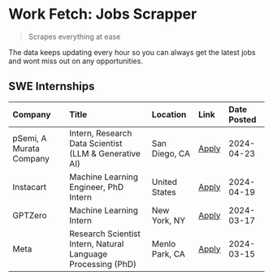# Work Fetch: Jobs Scrapper
> Scrapes everything at ease

The data keeps updating every hour so you can always get the latest jobs and wont miss out on any opportunities.

## SWE Internships
<!--START_SECTION:workfetch-->
| Company                 | Title                                                        | Location       | Link                                                                                                                                                                                                                                                                             | Date Posted   |
|:------------------------|:-------------------------------------------------------------|:---------------|:---------------------------------------------------------------------------------------------------------------------------------------------------------------------------------------------------------------------------------------------------------------------------------|:--------------|
| pSemi, A Murata Company | Intern, Research Data Scientist (LLM & Generative AI)        | San Diego, CA  | [Apply](https://www.linkedin.com/jobs/view/intern-research-data-scientist-llm-generative-ai-at-psemi-a-murata-company-3887074168?position=7&pageNum=0&refId=XVHKwnkRUOQcgBRnH56HYQ%3D%3D&trackingId=L32msBd5NVewNYO%2B%2F%2F3IGA%3D%3D&trk=public_jobs_jserp-result_search-card) | 2024-04-23    |
| Instacart               | Machine Learning Engineer, PhD Intern                        | United States  | [Apply](https://www.linkedin.com/jobs/view/machine-learning-engineer-phd-intern-at-instacart-3901991739?position=2&pageNum=0&refId=XVHKwnkRUOQcgBRnH56HYQ%3D%3D&trackingId=ecd4BzbNGMEhpK1fIaI%2Fpg%3D%3D&trk=public_jobs_jserp-result_search-card)                              | 2024-04-19    |
| GPTZero                 | Machine Learning Intern                                      | New York, NY   | [Apply](https://www.linkedin.com/jobs/view/machine-learning-intern-at-gptzero-3860723963?position=6&pageNum=0&refId=XVHKwnkRUOQcgBRnH56HYQ%3D%3D&trackingId=KdrefD7x71faxmfdWQx0Hw%3D%3D&trk=public_jobs_jserp-result_search-card)                                               | 2024-03-17    |
| Meta                    | Research Scientist Intern, Natural Language Processing (PhD) | Menlo Park, CA | [Apply](https://www.linkedin.com/jobs/view/research-scientist-intern-natural-language-processing-phd-at-meta-3858718375?position=8&pageNum=0&refId=XVHKwnkRUOQcgBRnH56HYQ%3D%3D&trackingId=mFlbfpLKE5PNHefb2X10Bw%3D%3D&trk=public_jobs_jserp-result_search-card)                | 2024-03-15    |
<!--END_SECTION:workfetch-->
